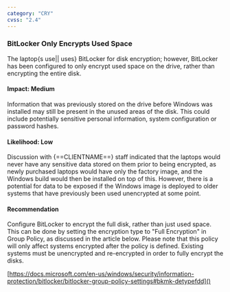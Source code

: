 ```yaml
---
category: "CRY"
cvss: "2.4"
---
```

### BitLocker Only Encrypts Used Space
The laptop{s use|| uses}  BitLocker for disk encryption; however, BitLocker has been configured to only encrypt used space on the drive, rather than encrypting the entire disk.
#### Impact: Medium
Information that was previously stored on the drive before Windows was installed may still be present in the unused areas of the disk. This could include potentially sensitive personal information, system configuration or password hashes.
#### Likelihood: Low
Discussion with {==CLIENTNAME==} staff indicated that the laptops would never have any sensitive data stored on them prior to being encrypted, as newly purchased laptops would have only the factory image, and the Windows build would then be installed on top of this. However, there is a potential for data to be exposed if the Windows image is deployed to older systems that have previously been used unencrypted at some point.
#### Recommendation
Configure BitLocker to encrypt the full disk, rather than just used space. This can be done by setting the encryption type to "Full Encryption" in Group Policy, as discussed in the article below. Please note that this policy will only affect systems encrypted after the policy is defined. Existing systems must be unencrypted and re-encrypted in order to fully encrypt the disks.

[https://docs.microsoft.com/en-us/windows/security/information-protection/bitlocker/bitlocker-group-policy-settings#bkmk-detypefdd]()
